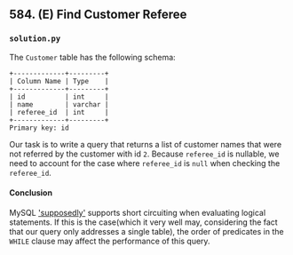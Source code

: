 ## 584. (E) Find Customer Referee

### `solution.py`
The `Customer` table has the following schema:  

```text
+-------------+---------+
| Column Name | Type    |
+-------------+---------+
| id          | int     |
| name        | varchar |
| referee_id  | int     |
+-------------+---------+
Primary key: id
```
  
Our task is to write a query that returns a list of customer names that were not referred by the customer with id `2`. Because `referee_id` is nullable, we need to account for the case where `referee_id` is `null` when checking the `referee_id`.  

#### Conclusion
MySQL ['supposedly'](https://stackoverflow.com/questions/31098611/does-order-matter-in-mysql-for-short-circuiting-of-predicates) supports short circuiting when evaluating logical statements. If this is the case(which it very well may, considering the fact that our query only addresses a single table), the order of predicates in the `WHILE` clause may affect the performance of this query.  
  


